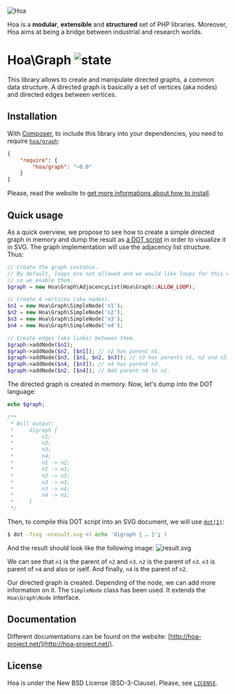 ![Hoa](http://static.hoa-project.net/Image/Hoa_small.png)

Hoa is a **modular**, **extensible** and **structured** set of PHP libraries.
Moreover, Hoa aims at being a bridge between industrial and research worlds.

# Hoa\Graph ![state](http://central.hoa-project.net/State/Graph)

This library allows to create and manipulate directed graphs, a common data
structure. A directed graph is basically a set of vertices (aka nodes) and
directed edges between vertices.

## Installation

With [Composer](http://getcomposer.org/), to include this library into your
dependencies, you need to require
[`hoa/graph`](https://packagist.org/packages/hoa/graph):

```json
{
    "require": {
        "hoa/graph": "~0.0"
    }
}
```

Please, read the website to [get more informations about how to
install](http://hoa-project.net/Source.html).

## Quick usage

As a quick overview, we propose to see how to create a simple directed graph in
memory and dump the result as [a DOT
script](http://graphviz.org/content/dot-language) in order to visualize it in
SVG. The graph implementation will use the adjacency list structure. Thus:

```php
// Create the graph instance.
// By default, loops are not allowed and we would like loops for this example,
// so we enable them.
$graph = new Hoa\Graph\AdjacencyList(Hoa\Graph::ALLOW_LOOP);

// Create 4 vertices (aka nodes).
$n1 = new Hoa\Graph\SimpleNode('n1');
$n2 = new Hoa\Graph\SimpleNode('n2');
$n3 = new Hoa\Graph\SimpleNode('n3');
$n4 = new Hoa\Graph\SimpleNode('n4');

// Create edges (aka links) between them.
$graph->addNode($n1);
$graph->addNode($n2, [$n1]); // n2 has parent n1.
$graph->addNode($n3, [$n1, $n2, $n3]); // n3 has parents n1, n2 and n3.
$graph->addNode($n4, [$n3]); // n4 has parent n3.
$graph->addNode($n2, [$n4]); // Add parent n4 to n2.
```

The directed graph is created in memory. Now, let's dump into the DOT language:

```php
echo $graph;

/**
 * Will output:
 *     digraph {
 *         n1;
 *         n2;
 *         n3;
 *         n4;
 *         n1 -> n2;
 *         n1 -> n3;
 *         n2 -> n3;
 *         n3 -> n3;
 *         n3 -> n4;
 *         n4 -> n2;
 *     }
 */
```

Then, to compile this DOT script into an SVG document, we will use
[`dot(1)`](http://graphviz.org/pdf/dot.1.pdf):

```sh
$ dot -Tsvg -oresult.svg <( echo 'digraph { … }'; )
```

And the result should look like the following image:
![result.svg](http://central.hoa-project.net/Resource/Library/Graph/Documentation/Image/Simple.svg?format=raw)

We can see that `n1` is the parent of `n2` and `n3`. `n2` is the parent of `n3`.
`n3` is parent of `n4` and also or iself. And finally, `n4` is the parent of
`n2`.

Our directed graph is created. Depending of the node, we can add more
information on it. The `SimpleNode` class has been used. It extends the
`Hoa\Graph\Node` interface.

## Documentation

Different documentations can be found on the website:
[http://hoa-project.net/](http://hoa-project.net/).

## License

Hoa is under the New BSD License (BSD-3-Clause). Please, see
[`LICENSE`](http://hoa-project.net/LICENSE).
